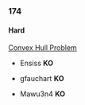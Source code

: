### 174

#### Hard

[Convex Hull Problem](http://www.reddit.com/r/dailyprogrammer/comments/2cyss3/8082014_challenge_174_hard_convex_hull_problem/)

* Ensiss **KO**

* gfauchart **KO**

* Mawu3n4 **KO**
